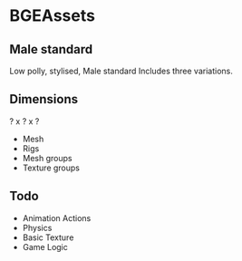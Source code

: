 # BGEAssets
## Male standard

Low polly, stylised, Male standard
Includes three variations.


## Dimensions
? x ? x ?

* Mesh
* Rigs
* Mesh groups
* Texture groups


## Todo
* Animation Actions
* Physics
* Basic Texture
* Game Logic
